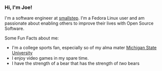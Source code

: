 ### Hi, I'm Joe!

I'm a software engineer at [smallstep](https://smallstep.com). I'm a Fedora Linux user and am passionate about enabling others to improve their lives with Open Source Software.

Some Fun Facts about me:
- I'm a college sports fan, especially so of my alma mater [Michigan State University](https://msu.edu/)
- I enjoy video games in my spare time.
- I have the strength of a bear that has the strength of _two_ bears
